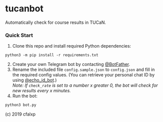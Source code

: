 # tucanbot

Automatically check for course results in TUCaN.

### Quick Start

1. Clone this repo and install required Python dependencies:
```
python3 -m pip install -r requirements.txt
```
2. Create your own Telegram bot by contacting [@BotFather](https://t.me/BotFather).
3. Rename the included file `config.sample.json` to `config.json` and fill in the required config values. (You can retrieve your personal chat ID by using [@echo_id_bot](https://t.me/echo_id_bot).)  
_Note: If `check_rate` is set to a number x greater 0, the bot will check for new results every x minutes._
3. Run the bot:
```
python3 bot.py
```

(c) 2019 cfalxp
